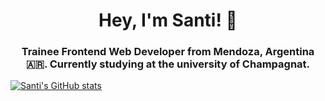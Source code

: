 <h1 align="center">Hey, I'm Santi! 👋</h1>
<h3 align="center">Trainee Frontend Web Developer from Mendoza, Argentina 🇦🇷. Currently studying at the university of Champagnat.</h3>



[![Santi's GitHub stats](https://github-readme-stats.vercel.app/api?username=santiago-federici)](https://github.com/anuraghazra/github-readme-stats)
